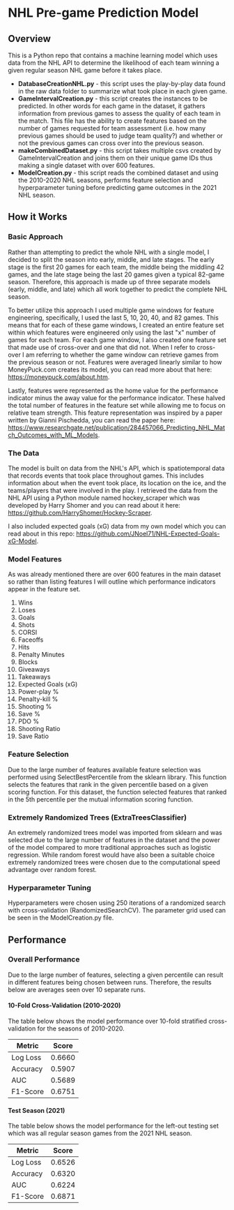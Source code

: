 # NHL Pre-game Prediction Model
## Overview
This is a Python repo that contains a machine learning model which uses data from the NHL API to determine the likelihood of each team winning a given regular season NHL game before it takes place.

- **DatabaseCreationNHL.py** - this script uses the play-by-play data found in the raw data folder to summarize what took place in each given game.
- **GameIntervalCreation.py** - this script creates the instances to be predicted. In other words for each game in the dataset, it gathers information from previous games to assess the quality of each team in the match. This file has the ability to create features based on the number of games requested for team assessment (i.e. how many previous games should be used to judge team quality?) and whether or not the previous games can cross over into the previous season.
- **makeCombinedDataset.py** - this script takes multiple csvs created by GameIntervalCreation and joins them on their unique game IDs thus making a single dataset with over 600 features.
- **ModelCreation.py** - this script reads the combined dataset and using the 2010-2020 NHL seasons, performs feature selection and hyperparameter tuning before predicting game outcomes in the 2021 NHL season.

## How it Works
### Basic Approach
Rather than attempting to predict the whole NHL with a single model, I decided to split the season into early, middle, and late stages. The early stage is the first 20 games for each team, the middle being the middling 42 games, and the late stage being the last 20 games given a typical 82-game season. Therefore, this approach is made up of three separate models (early, middle, and late) which all work together to predict the complete NHL season. 

To better utilize this approach I used multiple game windows for feature engineering, specifically, I used the last 5, 10, 20, 40, and 82 games. This means that for each of these game windows, I created an entire feature set within which features were engineered only using the last "x" number of games for each team. For each game window, I also created one feature set that made use of cross-over and one that did not. When I refer to cross-over I am referring to whether the game window can retrieve games from the previous season or not. Features were averaged linearly similar to how MoneyPuck.com creates its model, you can read more about that here: https://moneypuck.com/about.htm. 

Lastly, features were represented as the home value for the performance indicator minus the away value for the performance indicator. These halved the total number of features in the feature set while allowing me to focus on relative team strength. This feature representation was inspired by a paper written by Gianni Pischedda, you can read the paper here: https://www.researchgate.net/publication/284457066_Predicting_NHL_Match_Outcomes_with_ML_Models.

### The Data
The model is built on data from the NHL's API, which is spatiotemporal data that records events that took place throughout games. This includes information about when the event took place, its location on the ice, and the teams/players that were involved in the play. I retrieved the data from the NHL API using a Python module named hockey_scraper which was developed by Harry Shomer and you can read about it here: https://github.com/HarryShomer/Hockey-Scraper.

I also included expected goals (xG) data from my own model which you can read about in this repo: https://github.com/JNoel71/NHL-Expected-Goals-xG-Model.

### Model Features
As was already mentioned there are over 600 features in the main dataset so rather than listing features I will outline which performance indicators appear in the feature set.

1) Wins
2) Loses
3) Goals
4) Shots
5) CORSI
6) Faceoffs
7) Hits
8) Penalty Minutes
9) Blocks
10) Giveaways
11) Takeaways
12) Expected Goals (xG)
13) Power-play %
14) Penalty-kill %
15) Shooting %
16) Save %
17) PDO %
18) Shooting Ratio
19) Save Ratio

### Feature Selection
Due to the large number of features available feature selection was performed using SelectBestPercentile from the sklearn library. This function selects the features that rank in the given percentile based on a given scoring function. For this dataset, the function selected features that ranked in the 5th percentile per the mutual information scoring function.

### Extremely Randomized Trees (ExtraTreesClassifier)
An extremely randomized trees model was imported from sklearn and was selected due to the large number of features in the dataset and the power of the model compared to more traditional approaches such as logistic regression. While random forest would have also been a suitable choice extremely randomized trees were chosen due to the computational speed advantage over random forest.

### Hyperparameter Tuning
Hyperparameters were chosen using 250 iterations of a randomized search with cross-validation (RandomizedSearchCV). The parameter grid used can be seen in the ModelCreation.py file.

## Performance
### Overall Performance

Due to the large number of features, selecting a given percentile can result in different features being chosen between runs. Therefore, the results below are averages seen over 10 separate runs.

#### 10-Fold Cross-Validation (2010-2020)
The table below shows the model performance over 10-fold stratified cross-validation for the seasons of 2010-2020.

|   Metric   | Score  |
| ---------- | ------ |
|  Log Loss  | 0.6660 |
|  Accuracy  | 0.5907 |
|    AUC     | 0.5689 |
|  F1-Score  | 0.6751 |

#### Test Season (2021)
The table below shows the model performance for the left-out testing set which was all regular season games from the 2021 NHL season.

|   Metric   | Score  |
| ---------- | ------ |
|  Log Loss  | 0.6526 |
|  Accuracy  | 0.6320 |
|    AUC     | 0.6224 |
|  F1-Score  | 0.6871 |
